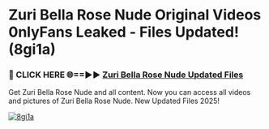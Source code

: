 # Zuri Bella Rose Nude Original Videos 0nlyFans Leaked - Files Updated! (8gi1a)

<h3>🔴 CLICK HERE 🌐==►► <a href="https://tinyurl.com/4mcuefdz" rel="nofollow">Zuri Bella Rose Nude Updated Files</a></h3>

Get Zuri Bella Rose Nude and all content. Now you can access all videos and pictures of Zuri Bella Rose Nude. New Updated Files 2025!

[![8gi1a](https://i.imgur.com/StAQSOY.gif)](https://tinyurl.com/4mcuefdz)

